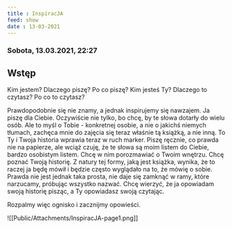```yaml
---
title : InspiracJA
feed: show
date : 13-03-2021
---
```


### Sobota, 13.03.2021, 22:27
## Wstęp
Kim jestem? Dlaczego piszę? Po co piszę?
Kim jesteś Ty? Dlaczego to czytasz? Po co to czytasz?

Prawdopodobnie się nie znamy, a jednak inspirujemy się nawzajem. Ja piszę dla Ciebie. Oczywiście nie tylko, bo chcę, by te słowa dotarły do wielu osób. Ale to myśl o Tobie - konkretnej osobie, a nie o jakichś niemych tłumach, zachęca mnie do zajęcia się teraz właśnie tą książką, a nie inną. To Ty i Twoja historia wprawia teraz w ruch marker. Piszę ręcznie, co prawda nie na papierze, ale wciąż czuję, że te słowa są moim listem do Ciebie, bardzo osobistym listem. Chcę w nim porozmawiać o Twoim wnętrzu. Chcę poznać Twoją historię. Z natury tej formy, jaką jest książka, wynika, że to raczej ja będę mówił i będzie często wyglądało na to, że mówię o sobie. Prawda nie jest jednak taka prosta, nie daje się zamknąć w ramy, które narzucamy, próbując wszystko nazwać. Chcę wierzyć, że ja opowiadam swoją historię pisząc, a Ty opowiadasz swoją czytając.

Rozpalmy więc ognisko i zacznijmy opowieści.

![[Public/Attachments/InspiracJA-page1.png]]
